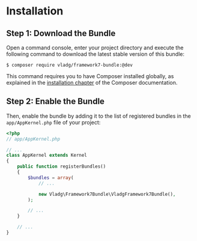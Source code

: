 Installation
============

Step 1: Download the Bundle
---------------------------

Open a command console, enter your project directory and execute the
following command to download the latest stable version of this bundle:

```console
$ composer require vladg/framework7-bundle:@dev
```

This command requires you to have Composer installed globally, as explained
in the [installation chapter](https://getcomposer.org/doc/00-intro.md)
of the Composer documentation.

Step 2: Enable the Bundle
-------------------------

Then, enable the bundle by adding it to the list of registered bundles
in the `app/AppKernel.php` file of your project:

```php
<?php
// app/AppKernel.php

// ...
class AppKernel extends Kernel
{
    public function registerBundles()
    {
        $bundles = array(
            // ...

            new Vladg\Framework7Bundle\VladgFramework7Bundle(),
        );

        // ...
    }

    // ...
}
